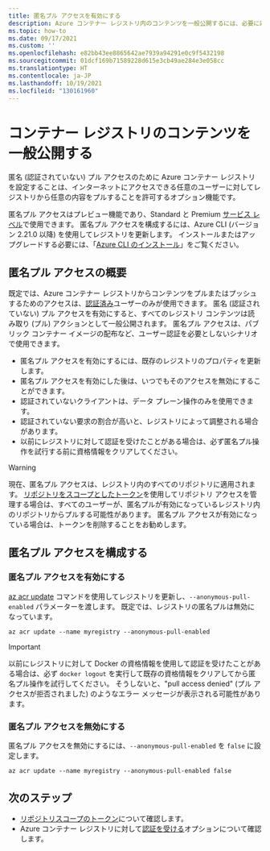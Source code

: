 ```yaml
---
title: 匿名プル アクセスを有効にする
description: Azure コンテナー レジストリ内のコンテンツを一般公開するには、必要に応じて匿名プル アクセスを有効にします。
ms.topic: how-to
ms.date: 09/17/2021
ms.custom: ''
ms.openlocfilehash: e82bb43ee8865642ae7939a94291e0c9f5432198
ms.sourcegitcommit: 01dcf169b71589228d615e3cb49ae284e3e058cc
ms.translationtype: HT
ms.contentlocale: ja-JP
ms.lasthandoff: 10/19/2021
ms.locfileid: "130161960"
---
```

# <a name="make-your-container-registry-content-publicly-available"></a>コンテナー レジストリのコンテンツを一般公開する

匿名 (認証されていない) プル アクセスのために Azure コンテナー レジストリを設定することは、インターネットにアクセスできる任意のユーザーに対してレジストリから任意の内容をプルすることを許可するオプション機能です。

匿名プル アクセスはプレビュー機能であり、Standard と Premium [サービス レベル](container-registry-skus.md)で使用できます。 匿名プル アクセスを構成するには、Azure CLI (バージョン 2.21.0 以降) を使用してレジストリを更新します。 インストールまたはアップグレードする必要には、「[Azure CLI のインストール](/cli/azure/install-azure-cli)」をご覧ください。

## <a name="about-anonymous-pull-access"></a>匿名プル アクセスの概要

既定では、Azure コンテナー レジストリからコンテンツをプルまたはプッシュするためのアクセスは、[認証済み](container-registry-authentication.md)ユーザーのみが使用できます。 匿名 (認証されていない) プル アクセスを有効にすると、すべてのレジストリ コンテンツは読み取り (プル) アクションとして一般公開されます。 匿名プル アクセスは、パブリック コンテナー イメージの配布など、ユーザー認証を必要としないシナリオで使用できます。

- 匿名プル アクセスを有効にするには、既存のレジストリのプロパティを更新します。
- 匿名プル アクセスを有効にした後は、いつでもそのアクセスを無効にすることができます。
- 認証されていないクライアントは、データ プレーン操作のみを使用できます。
- 認証されていない要求の割合が高いと、レジストリによって調整される場合があります。
- 以前にレジストリに対して認証を受けたことがある場合は、必ず匿名プル操作を試行する前に資格情報をクリアしてください。

> [!WARNING]
> 現在、匿名プル アクセスは、レジストリ内のすべてのリポジトリに適用されます。 [リポジトリをスコープとしたトークン](container-registry-repository-scoped-permissions.md)を使用してリポジトリ アクセスを管理する場合は、すべてのユーザーが、匿名プルが有効になっているレジストリ内のリポジトリからプルする可能性があります。 匿名プル アクセスが有効になっている場合は、トークンを削除することをお勧めします。

## <a name="configure-anonymous-pull-access"></a>匿名プル アクセスを構成する 

### <a name="enable-anonymous-pull-access"></a>匿名プル アクセスを有効にする
[az acr update](/cli/azure/acr#az_acr_update) コマンドを使用してレジストリを更新し、`--anonymous-pull-enabled` パラメーターを渡します。 既定では、レジストリの匿名プルは無効になっています。
          
```azurecli
az acr update --name myregistry --anonymous-pull-enabled
``` 

> [!IMPORTANT]
> 以前にレジストリに対して Docker の資格情報を使用して認証を受けたことがある場合は、必ず `docker logout` を実行して既存の資格情報をクリアしてから匿名プル操作を試行してください。 そうしないと、"pull access denied" (プル アクセスが拒否されました) のようなエラー メッセージが表示される可能性があります。

### <a name="disable-anonymous-pull-access"></a>匿名プル アクセスを無効にする
匿名プル アクセスを無効にするには、`--anonymous-pull-enabled` を `false` に設定します。

```azurecli
az acr update --name myregistry --anonymous-pull-enabled false
```

## <a name="next-steps"></a>次のステップ

* [リポジトリスコープのトークン](container-registry-repository-scoped-permissions.md)について確認します。
* Azure コンテナー レジストリに対して[認証を受ける](container-registry-authentication.md)オプションについて確認します。
